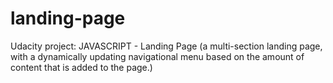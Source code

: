 # landing-page
Udacity project: JAVASCRIPT - Landing Page (a multi-section landing page, with a dynamically updating navigational menu based on the amount of content that is added to the page.)
